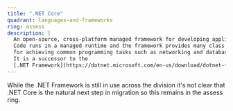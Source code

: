 ```yaml
---
title: ".NET Core"
quadrant: languages-and-frameworks
ring: assess
description: |
  An open-source, cross-platform managed framework for developing applications.
  Code runs in a managed runtime and the framework provides many class libraries
  for achieving common programming tasks such as networking and databases.
  It is a successor to the
  [.NET Framework](https://dotnet.microsoft.com/en-us/download/dotnet-framework).
---
```


While the .NET Framework is still in use across the division it's not clear that
.NET Core is the natural next step in migration so this remains in the assess
ring.
